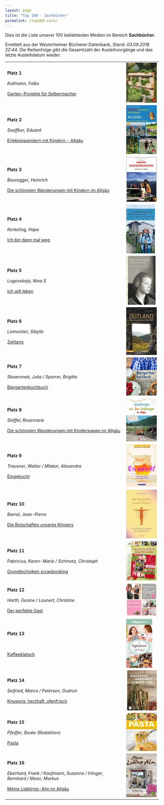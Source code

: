 ```yaml
---
layout: page
title: "Top 100 - Sachbücher"
permalink: /top100-sach/
---
```

Dies ist die Liste unserer 100 beliebtesten Medien im Bereich __Sachbücher__. 

Ermittelt aus der Westerheimer Bücherei-Datenbank, Stand: _03.09.2018 22:44_. Die Reihenfolge gibt die Gesamtzahl der Ausleihvorgänge und das letzte Ausleihdatum wieder.

<table>
<tr><td><strong>Platz 1</strong><br><br><em>Kullmann, Folko</em><br><br><a href="https://www.biblino.de/index.php?action=5&mnummer=12016039">Garten-Projekte für Selbermacher</a></td><td><a href="https://www.biblino.de/index.php?action=5&mnummer=12016039"><img src="/images/mediacovers/x160/12016039.jpg"></a></td></tr>
<tr><td><strong>Platz 2</strong><br><br><em>Soeffker, Eduard</em><br><br><a href="https://www.biblino.de/index.php?action=5&mnummer=12015158">Erlebniswandern mit Kindern - Allgäu</a></td><td><a href="https://www.biblino.de/index.php?action=5&mnummer=12015158"><img src="/images/mediacovers/x160/12015158.jpg"></a></td></tr>
<tr><td><strong>Platz 3</strong><br><br><em>Bauregger, Heinrich</em><br><br><a href="https://www.biblino.de/index.php?action=5&mnummer=12009912">Die schönsten Wanderungen mit Kindern im Allgäu</a></td><td><a href="https://www.biblino.de/index.php?action=5&mnummer=12009912"><img src="/images/mediacovers/x160/12009912.jpg"></a></td></tr>
<tr><td><strong>Platz 4</strong><br><br><em>Kerkeling, Hape</em><br><br><a href="https://www.biblino.de/index.php?action=5&mnummer=12009012">Ich bin dann mal weg</a></td><td><a href="https://www.biblino.de/index.php?action=5&mnummer=12009012"><img src="/images/mediacovers/x160/12009012.jpg"></a></td></tr>
<tr><td><strong>Platz 5</strong><br><br><em>Lugovskaja, Nina S</em><br><br><a href="https://www.biblino.de/index.php?action=5&mnummer=12006006">Ich will leben</a></td><td><a href="https://www.biblino.de/index.php?action=5&mnummer=12006006"><img src="/images/mediacovers/x160/12006006.jpg"></a></td></tr>
<tr><td><strong>Platz 6</strong><br><br><em>Leimeister, Sibylle</em><br><br><a href="https://www.biblino.de/index.php?action=5&mnummer=12018034">Zeitlang</a></td><td><a href="https://www.biblino.de/index.php?action=5&mnummer=12018034"><img src="/images/mediacovers/x160/12018034.jpg"></a></td></tr>
<tr><td><strong>Platz 7</strong><br><br><em>Skowronek, Julia / Sporrer, Brigitte</em><br><br><a href="https://www.biblino.de/index.php?action=5&mnummer=12015098">Biergartenkochbuch</a></td><td><a href="https://www.biblino.de/index.php?action=5&mnummer=12015098"><img src="/images/mediacovers/x160/12015098.jpg"></a></td></tr>
<tr><td><strong>Platz 8</strong><br><br><em>Stöffel, Rosemarie</em><br><br><a href="https://www.biblino.de/index.php?action=5&mnummer=12015159">Die schönsten Wanderungen mit Kinderwagen im Allgäu</a></td><td><a href="https://www.biblino.de/index.php?action=5&mnummer=12015159"><img src="/images/mediacovers/x160/12015159.jpg"></a></td></tr>
<tr><td><strong>Platz 9</strong><br><br><em>Trausner, Walter / Mlakar, Alexandra</em><br><br><a href="https://www.biblino.de/index.php?action=5&mnummer=12009031">Eingekocht</a></td><td><a href="https://www.biblino.de/index.php?action=5&mnummer=12009031"><img src="/images/mediacovers/x160/12009031.jpg"></a></td></tr>
<tr><td><strong>Platz 10</strong><br><br><em>Barral, Jean-Pierre</em><br><br><a href="https://www.biblino.de/index.php?action=5&mnummer=12013384">Die Botschaften unseres Körpers</a></td><td><a href="https://www.biblino.de/index.php?action=5&mnummer=12013384"><img src="/images/mediacovers/x160/12013384.jpg"></a></td></tr>
<tr><td><strong>Platz 11</strong><br><br><em>Fabricius, Karen-Marie / Schmotz, Christoph</em><br><br><a href="https://www.biblino.de/index.php?action=5&mnummer=12007076">Grundtechniken scrapbooking</a></td><td><a href="https://www.biblino.de/index.php?action=5&mnummer=12007076"><img src="/images/mediacovers/x160/12007076.jpg"></a></td></tr>
<tr><td><strong>Platz 12</strong><br><br><em>Harth, Gesine / Launert, Christine</em><br><br><a href="https://www.biblino.de/index.php?action=5&mnummer=12013469">Der perfekte Gast</a></td><td><a href="https://www.biblino.de/index.php?action=5&mnummer=12013469"><img src="/images/mediacovers/x160/12013469.jpg"></a></td></tr>
<tr><td><strong>Platz 13</strong><br><br><em></em><br><br><a href="https://www.biblino.de/index.php?action=5&mnummer=12018129">Kaffeeklatsch</a></td><td><a href="https://www.biblino.de/index.php?action=5&mnummer=12018129"><img src="/images/mediacovers/x160/12018129.jpg"></a></td></tr>
<tr><td><strong>Platz 14</strong><br><br><em>Seifried, Marco / Petersen, Gudrun</em><br><br><a href="https://www.biblino.de/index.php?action=5&mnummer=12015079">Knusprig, herzhaft, ofenfrisch</a></td><td><a href="https://www.biblino.de/index.php?action=5&mnummer=12015079"><img src="/images/mediacovers/x160/12015079.jpg"></a></td></tr>
<tr><td><strong>Platz 15</strong><br><br><em>Pfeiffer, Beate (Redaktion)</em><br><br><a href="https://www.biblino.de/index.php?action=5&mnummer=12003015">Pasta</a></td><td><a href="https://www.biblino.de/index.php?action=5&mnummer=12003015"><img src="/images/mediacovers/x160/12003015.jpg"></a></td></tr>
<tr><td><strong>Platz 16</strong><br><br><em>Eberhard, Frank / Kaufmann, Susanne / Irlinger, Bernhard / Meier, Markus</em><br><br><a href="https://www.biblino.de/index.php?action=5&mnummer=12015160">Meine Lieblings-Alm im Allgäu</a></td><td><a href="https://www.biblino.de/index.php?action=5&mnummer=12015160"><img src="/images/mediacovers/x160/12015160.jpg"></a></td></tr>
</table>
